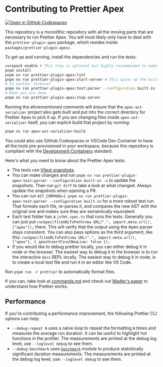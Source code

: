 # Contributing to Prettier Apex

[![Open in GitHub Codespaces](https://github.com/codespaces/badge.svg)](https://codespaces.new/dangmai/prettier-plugin-apex?quickstart=1)

This repository is a monolithic repository with all the moving parts that are necessary to run Prettier Apex.
You will most likely only have to deal with the `prettier-plugin-apex` package,
which resides inside `packages/prettier-plugin-apex/`.

To get up and running, install the dependencies and run the tests:

```bash
corepack enable # This step is optional but highly recommended to make sure you're running the correct PNPM version
pnpm install
pnpm nx run prettier-plugin-apex:lint
pnpm nx run prettier-plugin-apex:start-server # This spins up the built in HTTP parsing server
# In another terminal
pnpm nx run prettier-plugin-apex:test:parser --configuration built-in
# When you are done
pnpm nx run prettier-plugin-apex:stop-server
```

Running the aforementioned comments will ensure that the `apex-ast-serializer`
project also gets built and put into the correct directory for Prettier Apex
to pick it up. If you are changing files inside `apex-ast-serializer` itself,
you can explicit build that project by running:

```bash
pnpm nx run apex-ast-serializer:build
```

You could also use GitHub Codespaces or VSCode Dev Container to have all the
tools pre-provisioned in your workspace, because this repository is compliant
with the [Development Containers](https://containers.dev/) standard.

Here's what you need to know about the Prettier Apex tests:

- The tests use [Vitest snapshots](https://vitest.dev/guide/snapshot).
- You can make changes and run `pnpm nx run prettier-plugin-apex:test:parser --configuration built-in -u` to update the snapshots. Then run `git diff` to take a look at what changed. Always update the snapshots when opening a PR.
- You can run `AST_COMPARE=1 pnpm nx run prettier-plugin-apex:test:parser --configuration built-in` for a more robust test run. That formats each file, re-parses it, and compares the new AST with the original one and makes sure they are semantically equivalent.
- Each test folder has a `jsfmt.spec.ts` that runs the tests. Generally you can just put `runSpec(fileURLToPath(new URL(".", import.meta.url)), ["apex"]);` there. This will verify that the output using the Apex parser stays consistent. You can also pass options as the third argument, like this: `runSpec(fileURLToPath(new URL(".", import.meta.url)), ["apex"], { apexInsertFinalNewLine: false });`
- If you would like to debug prettier locally, you can either debug it in node or the browser. The easiest way to debug it in the browser is to run the interactive `docs` REPL locally. The easiest way to debug it in node, is to create a local test file and run it in an editor like VS Code.

Run `pnpm run -r prettier` to automatically format files.

If you can, take look at [commands.md](https://github.com/prettier/prettier/blob/master/commands.md) and check out [Wadler's paper](http://homepages.inf.ed.ac.uk/wadler/papers/prettier/prettier.pdf) to understand how Prettier works.

## Performance

If you're contributing a performance improvement, the following Prettier CLI options can help:

- `--debug-repeat N` uses a naïve loop to repeat the formatting `N` times and measures the average run duration. It can be useful to highlight hot functions in the profiler. The measurements are printed at the debug log level, use `--loglevel debug` to see them.
- `--debug-benchmark` uses [`benchmark`](https://npm.im/benchmark) module to produce statistically significant duration measurements. The measurements are printed at the debug log level, use `--loglevel debug` to see them.
